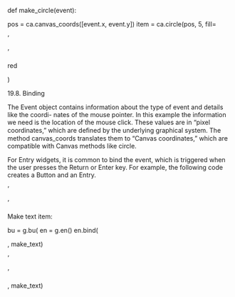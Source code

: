 def make_circle(event):

pos = ca.canvas_coords([event.x, event.y]) item = ca.circle(pos, 5, fill=

’

’

red

)

19.8. Binding

The Event object contains information about the type of event and details like the coordi- nates of the mouse pointer. In this example the information we need is the location of the mouse click. These values are in “pixel coordinates,” which are deﬁned by the underlying graphical system. The method canvas_coords translates them to “Canvas coordinates,” which are compatible with Canvas methods like circle.

For Entry widgets, it is common to bind the <Return> event, which is triggered when the user presses the Return or Enter key. For example, the following code creates a Button and an Entry.

’

’

Make text item:

bu = g.bu( en = g.en() en.bind(

, make_text)

’

’

<Return>

, make_text)